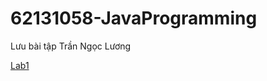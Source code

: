# 62131058-JavaProgramming
Lưu bài tập
Trần Ngọc Lương

[Lab1](https://github.com/luong141102/62131058-JavaProgramming/tree/main/Lab1)
